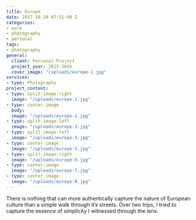 ```yaml
---
title: Europe
date: 2017-10-20 07:51:00 Z
categories:
- work
- photography
- personal
tags:
- photography
general:
  client: Personal Project
  project_year: 2015-2016
  cover_image: "/uploads/europe-1.jpg"
services:
- type: Photography
project_content:
- type: split-image-right
  image: "/uploads/europe-1.jpg"
- type: center-image
  body: 
  image: "/uploads/europe-2.jpg"
- type: split-image-left
  image: "/uploads/europe-3.jpg"
- type: split-image-left
  image: "/uploads/europe-4.jpg"
- type: center-image
  image: "/uploads/europe-5.jpg"
- type: split-image-right
  image: "/uploads/europe-6.jpg"
- type: center-image
  image: "/uploads/europe-7.jpg"
- type: center-image
  image: "/uploads/europe-8.jpg"
---
```


There is nothing that can more authentically capture the nature of European culture than a simple walk through it’s streets. Over two trips, I tried to capture the essence of simplicity I witnessed through the lens.